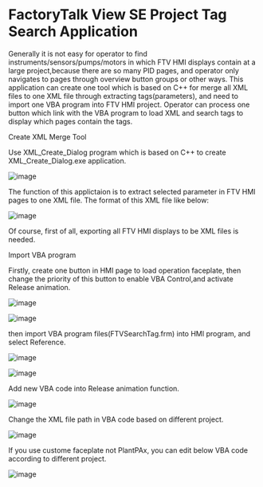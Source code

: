 # FactoryTalk View SE Project Tag Search Application

Generally it is not easy for operator to find instruments/sensors/pumps/motors in which FTV HMI displays contain at a large project,because there are so many PID pages, and operator only navigates to pages through overview button groups or other ways.
This application can create one tool which is based on C++ for merge all XML files to one XML file through extracting tags(parameters), and need to import one VBA program into FTV HMI project. Operator can process one button which link with the VBA program to load XML and search tags to display which pages contain the tags.

Create XML Merge Tool

Use XML_Create_Dialog program which is based on C++ to create XML_Create_Dialog.exe application.

![image](https://user-images.githubusercontent.com/16084196/111804078-b25c3e00-890a-11eb-84b5-2bbed8ec9cb0.png)

The function of this applictaion is to extract selected parameter in FTV HMI pages to one XML file. The format of this XML file like below:

![image](https://user-images.githubusercontent.com/16084196/111803455-04509400-890a-11eb-9fdf-72231b261f41.png)

Of course, first of all, exporting all FTV HMI displays to be XML files is needed.

Import VBA program

Firstly, create one button in HMI page to load operation faceplate, then change the priority of this button to enable VBA Control,and activate Release animation.

![image](https://user-images.githubusercontent.com/16084196/111804736-4f1edb80-890b-11eb-854b-519797f225e2.png)


![image](https://user-images.githubusercontent.com/16084196/111805044-a1f89300-890b-11eb-8898-9164564de2c1.png)



then import VBA program files(FTVSearchTag.frm) into HMI program, and select Reference.


![image](https://user-images.githubusercontent.com/16084196/111805400-f26ff080-890b-11eb-9605-84ef286fe986.png)


![image](https://user-images.githubusercontent.com/16084196/111805301-d9673f80-890b-11eb-8917-cc45f3442609.png)


Add new VBA code into Release animation function.


![image](https://user-images.githubusercontent.com/16084196/111805588-20553500-890c-11eb-9940-8ec7f3eb3d1c.png)


Change the XML file path in VBA code based on different project.


![image](https://user-images.githubusercontent.com/16084196/111805824-5befff00-890c-11eb-93ca-03d90b30724d.png)

If you use custome faceplate not PlantPAx, you can edit below VBA code according to different project.

![image](https://user-images.githubusercontent.com/16084196/111806141-a70a1200-890c-11eb-92af-a7f780250d0d.png)
